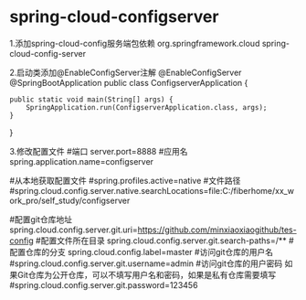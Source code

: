 # spring-cloud-configserver
1.添加spring-cloud-config服务端包依赖
<dependency>
	<groupId>org.springframework.cloud</groupId>
	<artifactId>spring-cloud-config-server</artifactId>
</dependency>

2.启动类添加@EnableConfigServer注解
@EnableConfigServer
@SpringBootApplication
public class ConfigserverApplication {

	public static void main(String[] args) {
		SpringApplication.run(ConfigserverApplication.class, args);
	}

}

3.修改配置文件
#端口
server.port=8888
#应用名
spring.application.name=configserver


#从本地获取配置文件
#spring.profiles.active=native
#文件路径
#spring.cloud.config.server.native.searchLocations=file:C:/fiberhome/xx_work_pro/self_study/configserver


#配置git仓库地址
spring.cloud.config.server.git.uri=https://github.com/minxiaoxiaogithub/tes-config
#配置文件所在目录
spring.cloud.config.server.git.search-paths=/**
#配置仓库的分支
spring.cloud.config.label=master
#访问git仓库的用户名
#spring.cloud.config.server.git.username=admin
#访问git仓库的用户密码 如果Git仓库为公开仓库，可以不填写用户名和密码，如果是私有仓库需要填写
#spring.cloud.config.server.git.password=123456
